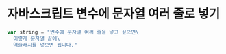 # 자바스크립트 변수에 문자열 여러 줄로 넣기

```javascript
var string = "변수에 문자열 여러 줄을 넣고 싶으면\
  이렇게 문자열 끝에\
  역슬래시를 넣으면 됩니다."
```
